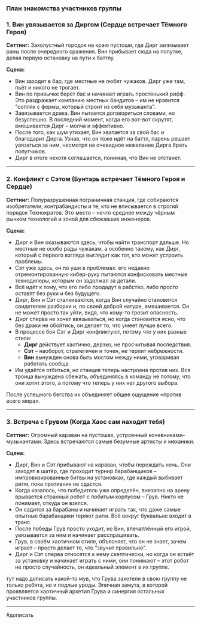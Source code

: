### **План знакомства участников группы**

### **1. Вин увязывается за Диргом (Сердце встречает Тёмного Героя)**

**Сеттинг:** Захолустный городок на краю пустоши, где Дирг зализывает раны после очередного сражения. Вин прибывает сюда на попутке, делая первую остановку на пути к баттлу.

**Сцена:**

- Вин заходит в бар, где местные не любят чужаков. Дирг уже там, пьёт и никого не трогает.
- Вин по привычке берёт бас и начинает играть простенький рифф. Это раздражает компанию местных бандитов – им не нравится "сопляк с фермы, который строит из себя музыканта".
- Завязывается драка. Вин пытается договориться словами, но безуспешно. В последний момент, когда его вот-вот скрутят, вмешивается Дирг – молча и эффективно.
- После того, как шум утихает, Вин хватается за свой бас и благодарит Дирга. Узнав, что он тоже идёт на баттл, парень решает увязаться за ним, несмотря на очевидное нежелание Дирга брать попутчиков.
- Дирг в итоге нехотя соглашается, понимая, что Вин не отстанет.

---

### **2. Конфликт с Сэтом (Бунтарь встречает Тёмного Героя и Сердце)**

**Сеттинг:** Полуразрушенная пограничная станция, где собираются изобретатели, контрабандисты и те, кто не вписывается в строгий порядок Технократов. Это место – нечто среднее между чёрным рынком технологий и зоной для сбежавших инженеров.

**Сцена:**

- Дирг и Вин оказываются здесь, чтобы найти транспорт дальше. Но местные не особо рады чужакам, а особенно такому, как Дирг, который с первого взгляда выглядит как тот, кто может устроить проблемы.
- Сэт уже здесь, он по уши в проблемах: его недавно отремонтированную кибер-руку пытаются конфисковать местные технодилеры, которым он задолжал за детали.
- Всё идёт к тому, что его либо продадут в рабство, либо просто оставят без руки и без будущего.
- Дирг, Вин и Сэт сталкиваются, когда Вин случайно становится свидетелем разборки и, по своей доброй натуре, вмешивается. Он не может просто так уйти, видя, что кому-то грозит опасность.
- Дирг сперва не хочет ввязываться, но когда становится ясно, что без драки не обойтись, он делает то, что умеет лучше всего.
- В процессе боя Сэт и Дирг конфликтуют, потому что у них разные стили:
    - **Дирг** действует хаотично, дерзко, не просчитывая последствия.
    - **Сэт** – наоборот, стратегичен и точен, не терпит небрежности.
    - **Вин** вынужден снова быть мостом между ними, уговаривая работать сообща.
- Им удаётся отбиться, но станция теперь настроена против них. Вся троица вынуждена сбежать, объединяясь в команду не потому, что они хотят этого, а потому что теперь у них нет другого выбора.

После успешного бегства их объединяет общее ощущение «против всего мира».

---
### **3. Встреча с Грувом (Когда Хаос сам находит тебя)**

**Сеттинг:** Огромный караван на пустошах, устроенный кочевниками-музыкантами. Здесь встречаются самые безумные артисты и механики.

**Сцена:**

- Дирг, Вин и Сэт прибывают на караван, чтобы переждать ночь. Они заходят в шатёр, где проходит турнир барабанщиков – импровизированные битвы на установках, где каждый выбивает ритм, пока противник не сдастся.
- Когда казалось, что победитель уже определён, внезапно на арену врывается странный робот с побитым корпусом – Грув. Никто не понимает, откуда он взялся.
- Он садится за барабаны и начинает играть так, что даже самые опытные барабанщики теряют ритм. Всё вокруг буквально входит в транс.
- После победы Грув просто уходит, но Вин, впечатлённый его игрой, увязывается за ним и начинает расспрашивать.
- Грув, в своём хаотичном стиле, объясняет, что он не знает, зачем играет – просто делает то, что "звучит правильно".
- Дирг и Сэт сперва относятся к нему скептически, но когда он встаёт за установку и начинает играть с ними, они понимают – этот робот не просто случайность, он идеальный элемент в их группе.


тут надо дописать какой-то мув, что Грува захотели в свою группу не только ребята, но и подлые уроды. Эпичная замута, в которой проявляется хаотичный архетип Грува и синергия остальных участников группы.

---

#дописать 
